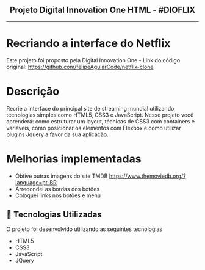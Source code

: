 <h2 align="center">Projeto Digital Innovation One HTML - #DIOFLIX</h2>

___

# Recriando a interface do Netflix
Este projeto foi proposto pela Digital Innovation One - Link do código original: https://github.com/felipeAguiarCode/netflix-clone

# Descrição
Recrie a interface do principal site de streaming mundial utilizando tecnologias simples como HTML5, CSS3 e JavaScript. 
Nesse projeto você aprenderá: como estruturar um layout, técnicas de CSS3 com containers e variáveis, como posicionar os elementos com Flexbox e como utilizar plugins Jquery a favor da sua aplicação.

# Melhorias implementadas
- Obtive outras imagens do site TMDB https://www.themoviedb.org/?language=pt-BR
- Arredondei as bordas dos botões 
- Coloquei links nos botões e menu

## :rocket: Tecnologias Utilizadas 

O projeto foi desenvolvido utilizando as seguintes tecnologias

- HTML5
- CSS3
- JavaScript
- JQuery